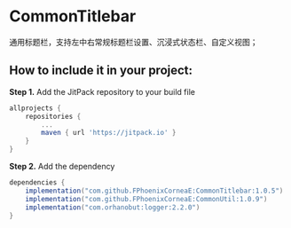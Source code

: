 # CommonTitlebar
通用标题栏，支持左中右常规标题栏设置、沉浸式状态栏、自定义视图；


How to include it in your project:
--------------
**Step 1.** Add the JitPack repository to your build file
```groovy
allprojects {
	repositories {
		...
		maven { url 'https://jitpack.io' }
	}
}
```

**Step 2.** Add the dependency
```groovy
dependencies {
	implementation("com.github.FPhoenixCorneaE:CommonTitlebar:1.0.5")
	implementation("com.github.FPhoenixCorneaE:CommonUtil:1.0.9")
    implementation("com.orhanobut:logger:2.2.0")
}
```